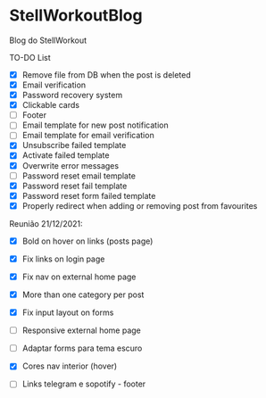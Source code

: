 # StellWorkoutBlog
Blog do StellWorkout

TO-DO List

- [x] Remove file from DB when the post is deleted
- [x] Email verification
- [x] Password recovery system
- [x] Clickable cards
- [ ] Footer
- [ ] Email template for new post notification
- [ ] Email template for email verification
- [x] Unsubscribe failed template
- [x] Activate failed template
- [x] Overwrite error messages
- [ ] Password reset email template
- [x] Password reset fail template
- [x] Password reset form failed template
- [x] Properly redirect when adding or removing post from favourites

Reunião 21/12/2021:
- [x] Bold on hover on links (posts page)
- [x] Fix links on login page
- [x] Fix nav on external home page
- [x] More than one category per post
- [x] Fix input layout on forms
- [ ] Responsive external home page

- [ ] Adaptar forms para tema escuro

- [x] Cores nav interior (hover)

- [ ] Links telegram e sopotify - footer